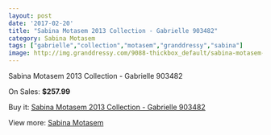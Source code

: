 ```yaml
---
layout: post
date: '2017-02-20'
title: "Sabina Motasem 2013 Collection - Gabrielle 903482"
category: Sabina Motasem
tags: ["gabrielle","collection","motasem","granddressy","sabina"]
image: http://img.granddressy.com/9088-thickbox_default/sabina-motasem-2013-collection-gabrielle-903482.jpg
---
```

Sabina Motasem 2013 Collection - Gabrielle 903482

On Sales: **$257.99**
<a href="https://www.granddressy.com/en/sabina-motasem/8310-sabina-motasem-2013-collection-gabrielle-903482.html"><amp-img layout="responsive" width="600" height="600" src="//img.granddressy.com/9088-thickbox_default/sabina-motasem-2013-collection-gabrielle-903482.jpg" alt="Sabina Motasem 2013 Collection - Gabrielle 903482 0" /></a>

Buy it: [Sabina Motasem 2013 Collection - Gabrielle 903482](https://www.granddressy.com/en/sabina-motasem/8310-sabina-motasem-2013-collection-gabrielle-903482.html "Sabina Motasem 2013 Collection - Gabrielle 903482")

View more: [Sabina Motasem](https://www.granddressy.com/en/269-sabina-motasem "Sabina Motasem")